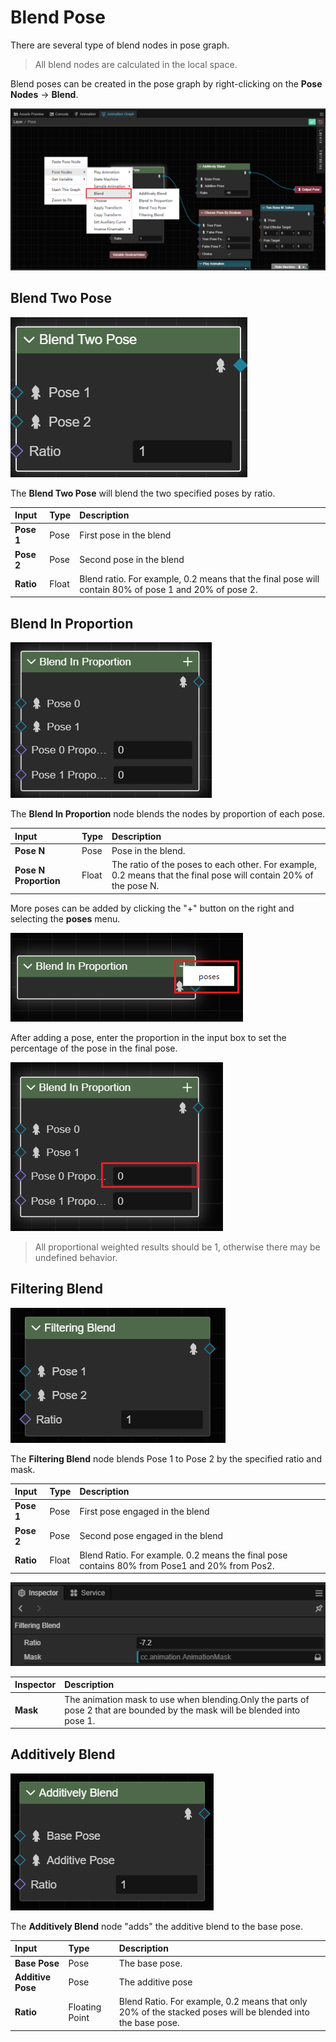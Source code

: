 # Blend Pose

There are several type of blend nodes in pose graph.

> All blend nodes are calculated in the local space.

Blend poses can be created in the pose graph by right-clicking on the **Pose Nodes** -> **Blend**.

![blend.png](./img/create-blend.png)

## Blend Two Pose

![blend-two-pose.png](./img/blend-two-pose.png)

The **Blend Two Pose** will blend the two specified poses by ratio.

| Input       | Type   | Description|
| :-- | :-- | :-- |
| **Pose 1** | Pose | First pose in the blend |
| **Pose 2** | Pose   | Second pose in the blend |
| **Ratio**   | Float | Blend ratio. For example, 0.2 means that the final pose will contain 80% of pose 1 and 20% of pose 2. |

## Blend In Proportion

![blend-in-proportion.png](./img/blend-in-proportion.png)

The **Blend In Proportion** node blends the nodes by proportion of each pose.

| Input       | Type   | Description|
| :-- | :-- | :-- |
| **Pose N** | Pose   | Pose in the blend. |
| **Pose N Proportion** | Float | The ratio of the poses to each other. For example, 0.2 means that the final pose will contain 20% of the pose N.|

More poses can be added by clicking the "+" button on the right and selecting the **poses** menu.

![add-blend-in-proportion.png](./img/add-blend-in-proportion.png)

After adding a pose, enter the proportion in the input box to set the percentage of the pose in the final pose.

![blend-in-proportion-ratio.png](./img/blend-in-proportion-ratio.png)

> All proportional weighted results should be 1, otherwise there may be undefined behavior.

## Filtering Blend

![filtering-blend](./img/filtering-blend.png)

The **Filtering Blend** node blends Pose 1 to Pose 2 by the specified ratio and  mask.

| Input       | Type   | Description|
| :-- | :-- | :-- |
| **Pose 1** | Pose    | First pose engaged in the blend |
| **Pose  2** | Pose    | Second pose engaged in the blend|
| **Ratio**   | Float | Blend Ratio. For example. 0.2 means the final pose contains 80% from Pose1 and 20% from Pos2. |

![filtering-blend-inspector.png](./img/filtering-blend-inspector.png)

| Inspector | Description |
| :-- | :--  |
| **Mask** | The animation mask to use when blending.Only the parts of pose 2 that are bounded by the mask will be blended into pose 1. |

## Additively Blend

![additively-blend.png](./img/additively-blend.png)

The **Additively Blend** node "adds" the additive blend to the base pose.

| Input       | Type   | Description|
| :-- | :-- | :-- |
| **Base Pose** | Pose   | The base pose. |
| **Additive Pose** | Pose   | The additive pose |
| **Ratio** | Floating Point | Blend Ratio. For example, 0.2 means that only 20% of the stacked poses will be blended into the base pose. |
